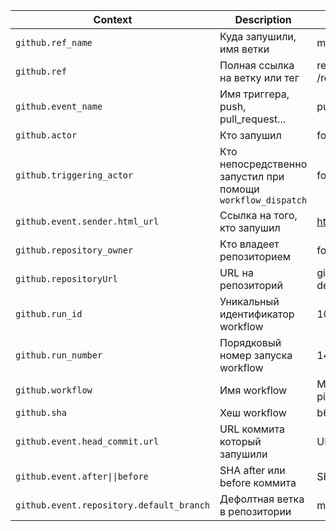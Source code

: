 | Context | Description | Output |
|---------|-------------|--------|
| ```github.ref_name``` | Куда запушили, имя ветки | main |
| ```github.ref``` | Полная ссылка на ветку или тег | refs/heads/main<br>/refs/tags/v1.0.0 |
| ```github.event_name``` | Имя триггера, push, pull_request... | push |
| ```github.actor``` | Кто запушил | fortnite-demon |
| ```github.triggering_actor``` | Кто непосредственно запустил при помощи ```workflow_dispatch``` | fortnite-demon |
| ```github.event.sender.html_url``` | Ссылка на того, кто запушил | https://github.com/fortnite-demon |
| ```github.repository_owner``` | Кто владеет репозиторием | fortnite-demon |
| ```github.repositoryUrl``` | URL на репозиторий | git://github.com/fortnite-demon/actions.git |
| ```github.run_id``` | Уникальный идентификатор workflow | 10238040918 |
| ```github.run_number``` | Порядковый номер запуска workflow | 14 |
| ```github.workflow``` | Имя workflow | My very beautiful workflow with pizza |
| ```github.sha``` | Хеш workflow | b66fd700ad4ed45629ed78e799... |
| ```github.event.head_commit.url``` | URL коммита который запушили | URL |
| ```github.event.after\|\|before``` | SHA after или before коммита | SHA |
| ```github.event.repository.default_branch``` | Дефолтная ветка в репозитории | main |
